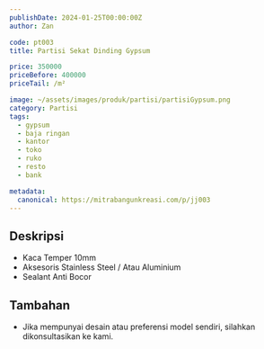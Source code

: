 ```yaml
---
publishDate: 2024-01-25T00:00:00Z
author: Zan

code: pt003
title: Partisi Sekat Dinding Gypsum

price: 350000
priceBefore: 400000
priceTail: /m²

image: ~/assets/images/produk/partisi/partisiGypsum.png
category: Partisi
tags:
  - gypsum
  - baja ringan
  - kantor
  - toko
  - ruko
  - resto
  - bank

metadata:
  canonical: https://mitrabangunkreasi.com/p/jj003
---
```


## Deskripsi

- Kaca Temper 10mm
- Aksesoris Stainless Steel / Atau Aluminium
- Sealant Anti Bocor

## Tambahan
- Jika mempunyai desain atau preferensi model sendiri, silahkan dikonsultasikan ke kami.